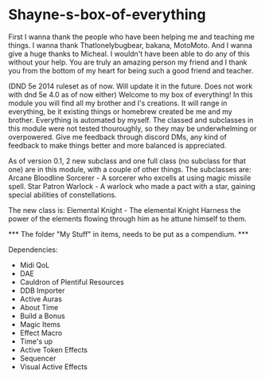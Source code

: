 # Shayne-s-box-of-everything
First I wanna thank the people who have been helping me and teaching me things. I wanna thank Thatlonelybugbear, bakana, MotoMoto.
And I wanna give a huge thanks to Micheal. I wouldn't have been able to do any of this without your help. You are truly an amazing person my friend and I thank you from the bottom of my heart for being such a good friend and teacher.

(DND 5e 2014 ruleset as of now. Will update it in the future. Does not work with dnd 5e 4.0 as of now either)
Welcome to my box of everything! In this module you will find all my brother and I's creations. It will range in everything, be it existing things or homebrew created be me and my brother. Everything is automated by myself. The classed and subclasses in this module were not tested thouroughly, so they may be underwhelming or overpowered.  Give me feedback through discord DMs, any kind of feedback to make things better and more balanced is appreciated.

As of version 0.1, 2 new subclass and one full class (no subclass for that one) are in this module, with a couple of other things.
The subclasses are:
Arcane Bloodline Sorcerer - A sorcerer who excells at using magic missile spell.
Star Patron Warlock - A warlock who made a pact with a star, gaining special abilities of constellations.

The new class is:
Elemental Knight - The elemental Knight Harness the power of the elements flowing through him as he attune himself to them.



*** The folder "My Stuff" in items, needs to be put as a compendium. ***

Dependencies:
- Midi QoL
- DAE
- Cauldron of Plentiful Resources
- DDB Importer
- Active Auras
- About Time
- Build a Bonus
- Magic Items
- Effect Macro
- Time's up
- Active Token Effects
- Sequencer
- Visual Active Effects
